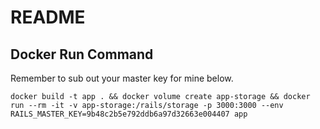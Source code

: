 # README

## Docker Run Command
Remember to sub out your master key for mine below.
```
docker build -t app . && docker volume create app-storage && docker run --rm -it -v app-storage:/rails/storage -p 3000:3000 --env RAILS_MASTER_KEY=9b48c2b5e792ddb6a97d32663e004407 app
```